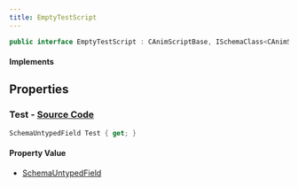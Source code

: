 ```yaml
---
title: EmptyTestScript
---
```


```csharp
public interface EmptyTestScript : CAnimScriptBase, ISchemaClass<CAnimScriptBase>, ISchemaClass<EmptyTestScript>, ISchemaField, ISchemaClass, INativeHandle
```

#### Implements

## Properties

### **Test** - [Source Code](https://github.com/swiftly-solution/swiftlys2/blob/main/managed/src/SwiftlyS2.Generated/Schemas/Interfaces/EmptyTestScript.cs#L17)

```csharp
SchemaUntypedField Test { get; }
```

#### Property Value

- [SchemaUntypedField](/docs/api/shared/schemas/schemauntypedfield)

